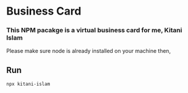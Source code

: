 # Business Card

### This NPM pacakge is a virtual business card for me, Kitani Islam

Please make sure node is already installed on your machine then,

## Run

`npx kitani-islam`
